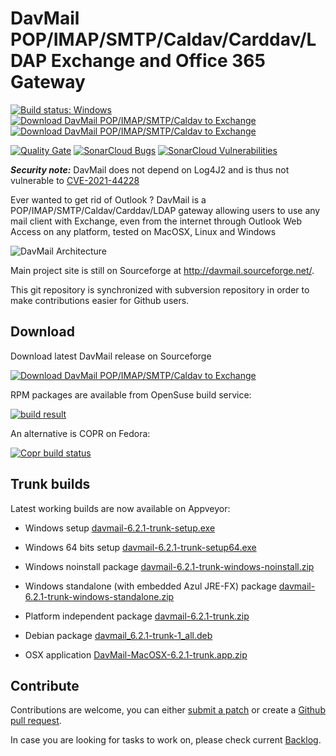 # DavMail POP/IMAP/SMTP/Caldav/Carddav/LDAP Exchange and Office 365 Gateway

[![Build status: Windows](https://ci.appveyor.com/api/projects/status/d7tx645gwqvprd4g?svg=true)](https://ci.appveyor.com/project/mguessan/davmail)
[![Download DavMail POP/IMAP/SMTP/Caldav to Exchange](https://img.shields.io/sourceforge/dm/davmail.svg)](https://sourceforge.net/projects/davmail/files/latest/download)
[![Download DavMail POP/IMAP/SMTP/Caldav to Exchange](https://img.shields.io/sourceforge/dt/davmail.svg)](https://sourceforge.net/projects/davmail/files/latest/download)

[![Quality Gate](https://sonarcloud.io/api/project_badges/measure?project=mguessan_davmail&metric=alert_status)](https://sonarcloud.io/project/overview?id=mguessan_davmail)
[![SonarCloud Bugs](https://sonarcloud.io/api/project_badges/measure?project=mguessan_davmail&metric=bugs)](https://sonarcloud.io/project/overview?id=mguessan_davmail)
[![SonarCloud Vulnerabilities](https://sonarcloud.io/api/project_badges/measure?project=mguessan_davmail&metric=vulnerabilities)](https://sonarcloud.io/project/overview?id=mguessan_davmail)

**_Security note:_** DavMail does not depend on Log4J2 and is thus not vulnerable to [CVE-2021-44228](https://github.com/advisories/GHSA-jfh8-c2jp-5v3q)

Ever wanted to get rid of Outlook ? DavMail is a POP/IMAP/SMTP/Caldav/Carddav/LDAP gateway allowing users to use any mail client with Exchange, even from the internet through Outlook Web Access on any platform, tested on MacOSX, Linux and Windows

![DavMail Architecture](src/site/resources/images/davmailArchitecture.png)

Main project site is still on Sourceforge at http://davmail.sourceforge.net/.

This git repository is synchronized with subversion repository in order to make contributions easier for Github users.

## Download
Download latest DavMail release on Sourceforge

[![Download DavMail POP/IMAP/SMTP/Caldav to Exchange](https://a.fsdn.com/con/app/sf-download-button)](https://sourceforge.net/projects/davmail/files/davmail/6.2.1/)

RPM packages are available from OpenSuse build service:

[![build result](https://build.opensuse.org/projects/home:mguessan:davmail/packages/davmail/badge.svg?type=default)](https://build.opensuse.org/package/show/home:mguessan:davmail/davmail)

An alternative is COPR on Fedora:

[![Copr build status](https://copr.fedorainfracloud.org/coprs/mguessan/davmail/package/davmail/status_image/last_build.png)](https://copr.fedorainfracloud.org/coprs/mguessan/davmail/package/davmail/)

## Trunk builds
Latest working builds are now available on Appveyor:

* Windows setup [davmail-6.2.1-trunk-setup.exe](https://ci.appveyor.com/api/projects/mguessan/davmail/artifacts/dist%2Fdavmail-6.2.1-trunk-setup.exe?job=Environment%3A%20JAVA_HOME%3DC%3A%5CProgram%20Files%5CJava%5Cjdk1.8.0)
* Windows 64 bits setup [davmail-6.2.1-trunk-setup64.exe](https://ci.appveyor.com/api/projects/mguessan/davmail/artifacts/dist%2Fdavmail-6.2.1-trunk-setup64.exe?job=Environment%3A%20JAVA_HOME%3DC%3A%5CProgram%20Files%5CJava%5Cjdk1.8.0)
* Windows noinstall package [davmail-6.2.1-trunk-windows-noinstall.zip](https://ci.appveyor.com/api/projects/mguessan/davmail/artifacts/dist%2Fdavmail-6.2.1-trunk-windows-noinstall.zip?job=Environment%3A%20JAVA_HOME%3DC%3A%5CProgram%20Files%5CJava%5Cjdk1.8.0)
* Windows standalone (with embedded Azul JRE-FX) package [davmail-6.2.1-trunk-windows-standalone.zip](https://ci.appveyor.com/api/projects/mguessan/davmail/artifacts/dist%2Fdavmail-6.2.1-trunk-windows-standalone.zip?job=Environment%3A%20JAVA_HOME%3DC%3A%5CProgram%20Files%5CJava%5Cjdk1.8.0)

* Platform independent package [davmail-6.2.1-trunk.zip](https://ci.appveyor.com/api/projects/mguessan/davmail/artifacts/dist%2Fdavmail-6.2.1-trunk.zip?job=Environment%3A%20JAVA_HOME%3DC%3A%5CProgram%20Files%5CJava%5Cjdk1.8.0)

* Debian package [davmail_6.2.1-trunk-1_all.deb](https://ci.appveyor.com/api/projects/mguessan/davmail/artifacts/dist%2Fdavmail_6.2.1-trunk-1_all.deb?job=Environment%3A%20JAVA_HOME%3DC%3A%5CProgram%20Files%5CJava%5Cjdk1.8.0)

* OSX application [DavMail-MacOSX-6.2.1-trunk.app.zip](https://ci.appveyor.com/api/projects/mguessan/davmail/artifacts/dist%2FDavMail-MacOSX-6.2.1-trunk.app.zip?job=Environment%3A%20JAVA_HOME%3DC%3A%5CProgram%20Files%5CJava%5Cjdk1.8.0)

## Contribute
Contributions are welcome, you can either [submit a patch](https://sourceforge.net/p/davmail/patches/) or create a [Github pull request](https://github.com/mguessan/davmail/pulls).

In case you are looking for tasks to work on, please check current
[Backlog](https://sourceforge.net/p/davmail/feature-requests/milestone/Backlog/).


